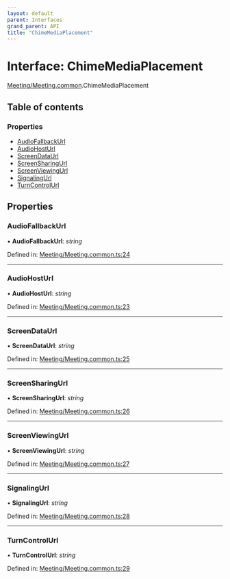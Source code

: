 ```yaml
---
layout: default
parent: Interfaces
grand_parent: API
title: "ChimeMediaPlacement"
---
```


# Interface: ChimeMediaPlacement

[Meeting/Meeting.common](../modules/meeting_meeting_common.md).ChimeMediaPlacement

## Table of contents

### Properties

- [AudioFallbackUrl](meeting_meeting_common.chimemediaplacement.md#audiofallbackurl)
- [AudioHostUrl](meeting_meeting_common.chimemediaplacement.md#audiohosturl)
- [ScreenDataUrl](meeting_meeting_common.chimemediaplacement.md#screendataurl)
- [ScreenSharingUrl](meeting_meeting_common.chimemediaplacement.md#screensharingurl)
- [ScreenViewingUrl](meeting_meeting_common.chimemediaplacement.md#screenviewingurl)
- [SignalingUrl](meeting_meeting_common.chimemediaplacement.md#signalingurl)
- [TurnControlUrl](meeting_meeting_common.chimemediaplacement.md#turncontrolurl)

## Properties

### AudioFallbackUrl

• **AudioFallbackUrl**: *string*

Defined in: [Meeting/Meeting.common.ts:24](https://github.com/atabix/nativescript-plugins/blob/90ee9de/packages/nativescript-amazon-chime/support/Meeting/Meeting.common.ts#L24)

___

### AudioHostUrl

• **AudioHostUrl**: *string*

Defined in: [Meeting/Meeting.common.ts:23](https://github.com/atabix/nativescript-plugins/blob/90ee9de/packages/nativescript-amazon-chime/support/Meeting/Meeting.common.ts#L23)

___

### ScreenDataUrl

• **ScreenDataUrl**: *string*

Defined in: [Meeting/Meeting.common.ts:25](https://github.com/atabix/nativescript-plugins/blob/90ee9de/packages/nativescript-amazon-chime/support/Meeting/Meeting.common.ts#L25)

___

### ScreenSharingUrl

• **ScreenSharingUrl**: *string*

Defined in: [Meeting/Meeting.common.ts:26](https://github.com/atabix/nativescript-plugins/blob/90ee9de/packages/nativescript-amazon-chime/support/Meeting/Meeting.common.ts#L26)

___

### ScreenViewingUrl

• **ScreenViewingUrl**: *string*

Defined in: [Meeting/Meeting.common.ts:27](https://github.com/atabix/nativescript-plugins/blob/90ee9de/packages/nativescript-amazon-chime/support/Meeting/Meeting.common.ts#L27)

___

### SignalingUrl

• **SignalingUrl**: *string*

Defined in: [Meeting/Meeting.common.ts:28](https://github.com/atabix/nativescript-plugins/blob/90ee9de/packages/nativescript-amazon-chime/support/Meeting/Meeting.common.ts#L28)

___

### TurnControlUrl

• **TurnControlUrl**: *string*

Defined in: [Meeting/Meeting.common.ts:29](https://github.com/atabix/nativescript-plugins/blob/90ee9de/packages/nativescript-amazon-chime/support/Meeting/Meeting.common.ts#L29)
